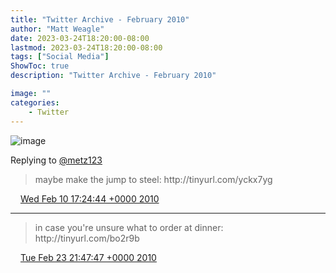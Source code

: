 ```yaml
---
title: "Twitter Archive - February 2010"
author: "Matt Weagle"
date: 2023-03-24T18:20:00-08:00
lastmod: 2023-03-24T18:20:00-08:00
tags: ["Social Media"]
ShowToc: true
description: "Twitter Archive - February 2010"

image: ""
categories: 
    - Twitter
---
```

![image](/sadtwitterbird3.jpg)

Replying to [@metz123](https://twitter.com/metz123/status/8909711947)

> maybe make the jump to steel: http://tinyurl\.com/yckx7yg

<img src="./media/tweet.ico" width="12" /> [Wed Feb 10 17:24:44 +0000 2010](https://twitter.com/mweagle/status/8910294363)

----

> in case you're unsure what to order at dinner: http://tinyurl\.com/bo2r9b

<img src="./media/tweet.ico" width="12" /> [Tue Feb 23 21:47:47 +0000 2010](https://twitter.com/mweagle/status/9544212928)